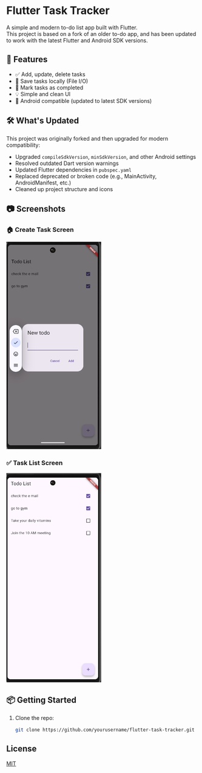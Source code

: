 # Flutter Task Tracker

A simple and modern to-do list app built with Flutter.  
This project is based on a fork of an older to-do app, and has been updated to work with the latest Flutter and Android SDK versions.

## 🚀 Features

- ✅ Add, update, delete tasks
- 📁 Save tasks locally (File I/O)
- 📌 Mark tasks as completed
- 💡 Simple and clean UI
- 📱 Android compatible (updated to latest SDK versions)

## 🛠 What's Updated

This project was originally forked and then upgraded for modern compatibility:

- Upgraded `compileSdkVersion`, `minSdkVersion`, and other Android settings
- Resolved outdated Dart version warnings
- Updated Flutter dependencies in `pubspec.yaml`
- Replaced deprecated or broken code (e.g., MainActivity, AndroidManifest, etc.)
- Cleaned up project structure and icons

## 📷 Screenshots

### 🏠 Create Task Screen
<img src="assets/Sc1.png" alt="Screen" width="250"/>

### ✅ Task List Screen  
<img src="assets/Sc2.png" alt="Screen" width="250"/>

## 📦 Getting Started

1. Clone the repo:
   ```bash
   git clone https://github.com/yourusername/flutter-task-tracker.git
   ```
   
## License

[MIT](https://choosealicense.com/licenses/mit/)


